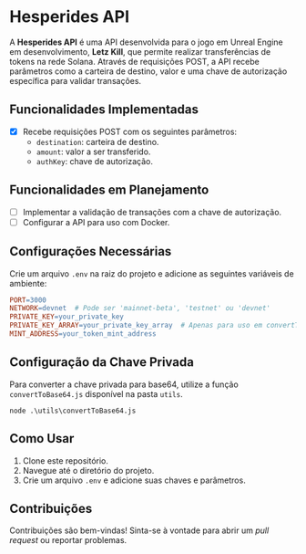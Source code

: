 # Hesperides API

A **Hesperides API** é uma API desenvolvida para o jogo em Unreal Engine em desenvolvimento, **Letz Kill**, que permite realizar transferências de tokens na rede Solana. Através de requisições POST, a API recebe parâmetros como a carteira de destino, valor e uma chave de autorização específica para validar transações.

## Funcionalidades Implementadas

- [x] Recebe requisições POST com os seguintes parâmetros:
  - `destination`: carteira de destino.
  - `amount`: valor a ser transferido.
  - `authKey`: chave de autorização.

## Funcionalidades em Planejamento

- [ ] Implementar a validação de transações com a chave de autorização.
- [ ] Configurar a API para uso com Docker.

## Configurações Necessárias

Crie um arquivo `.env` na raiz do projeto e adicione as seguintes variáveis de ambiente:

```makefile
PORT=3000
NETWORK=devnet  # Pode ser 'mainnet-beta', 'testnet' ou 'devnet'
PRIVATE_KEY=your_private_key
PRIVATE_KEY_ARRAY=your_private_key_array  # Apenas para uso em convertToBase64.js. Apenas números e vírgula, não coloque colchetes.
MINT_ADDRESS=your_token_mint_address
```

## Configuração da Chave Privada

Para converter a chave privada para base64, utilize a função `convertToBase64.js` disponível na pasta `utils`.

```
node .\utils\convertToBase64.js
```

## Como Usar

1. Clone este repositório.
2. Navegue até o diretório do projeto.
3. Crie um arquivo `.env` e adicione suas chaves e parâmetros.

## Contribuições

Contribuições são bem-vindas! Sinta-se à vontade para abrir um *pull request* ou reportar problemas.
